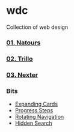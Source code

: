 # wdc

Collection of web design

### [01. Natours](https://emrido.github.io/wdc/01.natours)

### [02. Trillo](https://emrido.github.io/wdc/02.trillo)

### [03. Nexter](https://emrido.github.io/wdc/03.nexter)

### Bits

- [Expanding Cards](https://emrido.github.io/wdc/bits/01.expanding-cards)
- [Progress Steps](https://emrido.github.io/wdc/bits/02.progress-steps)
- [Rotating Navigation](https://emrido.github.io/wdc/bits/03.rotating-navigation)
- [Hidden Search](https://emrido.github.io/wdc/bits/04.hidden-search)
